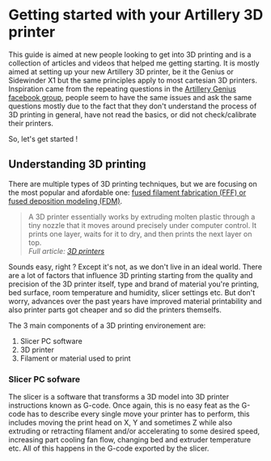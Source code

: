 # Getting started with your Artillery 3D printer

This guide is aimed at new people looking to get into 3D printing and is a collection of articles and videos that helped me getting starting. It is mostly aimed at setting up your new Artillery 3D printer, be it the Genius or Sidewinder X1 but the same principles apply to most cartesian 3D printers. Inspiration came from the repeating questions in the [Artillery Genius facebook group](https://www.facebook.com/groups/artillerygenius/), people seem to have the same issues and ask the same questions mostly due to the fact that they don't understand the process of 3D printing in general, have not read the basics, or did not check/calibrate their printers.

So, let's get started !

## Understanding 3D printing

There are multiple types of 3D printing techniques, but we are focusing on the most popular and afordable one: [fused filament fabrication (FFF) or fused deposition modeling (FDM)](https://en.wikipedia.org/wiki/Fused_filament_fabrication).

> A 3D printer essentially works by extruding molten plastic through a tiny nozzle that it moves around precisely under computer control. It prints one layer, waits for it to dry, and then prints the next layer on top.  
> *Full article: [3D printers](https://www.explainthatstuff.com/how-3d-printers-work.html)*

Sounds easy, right ? Except it's not, as we don't live in an ideal world. There are a lot of factors that influence 3D printing starting from the quality and precision of the 3D printer itself, type and brand of material you're printing, bed surface, room temperature and humidity, slicer settings etc. But don't worry, advances over the past years have improved material printability and also printer parts got cheaper and so did the printers themselfs.

The 3 main components of a 3D printing environement are:
1. Slicer PC software
2. 3D printer
3. Filament or material used to print

### Slicer PC sofware

The slicer is a software that transforms a 3D model into 3D printer instructions known as G-code. Once again, this is no easy feat as the G-code has to describe every single move your printer has to perform, this includes moving the print head on X, Y and sometimes Z while also extruding or retracting filament and/or accelerating to some desired speed, increasing part cooling fan flow, changing bed and extruder temperature etc. All of this happens in the G-code exported by the slicer.

